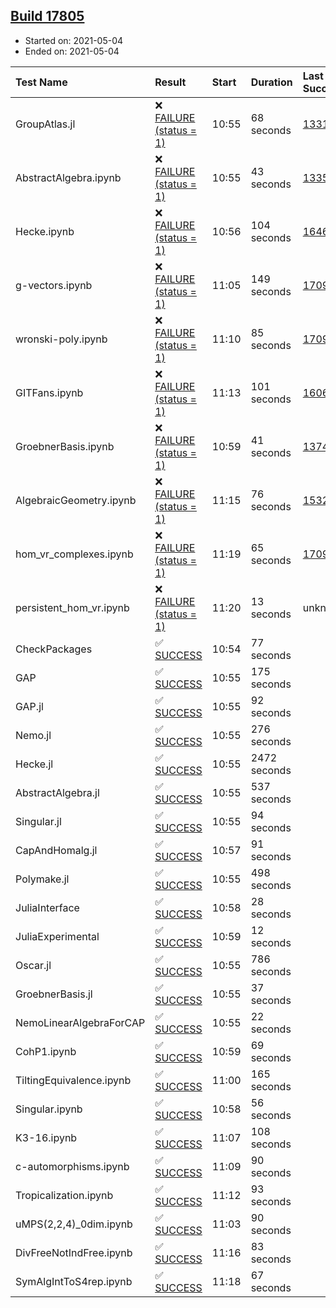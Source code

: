 ## [Build 17805](https://oscarci.mathematik.uni-kl.de/job/oscar/17805/)

* Started on: 2021-05-04
* Ended on: 2021-05-04

| Test Name    | Result | Start | Duration | Last Success | First Failure |
|:-------------|:-------|:------|:---------|:-------------|:--------------|
| GroupAtlas.jl | ❌ [FAILURE (status = 1)](https://oscarci.mathematik.uni-kl.de/job/oscar/17805/artifact/logs/build-17805/GroupAtlas.jl.log) | 10:55 | 68 seconds | [13311](https://oscarci.mathematik.uni-kl.de/job/oscar/13311/) | [13312](https://oscarci.mathematik.uni-kl.de/job/oscar/13312/) |
| AbstractAlgebra.ipynb | ❌ [FAILURE (status = 1)](https://oscarci.mathematik.uni-kl.de/job/oscar/17805/artifact/logs/build-17805/AbstractAlgebra.ipynb.log) | 10:55 | 43 seconds | [13355](https://oscarci.mathematik.uni-kl.de/job/oscar/13355/) | [13356](https://oscarci.mathematik.uni-kl.de/job/oscar/13356/) |
| Hecke.ipynb | ❌ [FAILURE (status = 1)](https://oscarci.mathematik.uni-kl.de/job/oscar/17805/artifact/logs/build-17805/Hecke.ipynb.log) | 10:56 | 104 seconds | [16463](https://oscarci.mathematik.uni-kl.de/job/oscar/16463/) | [16464](https://oscarci.mathematik.uni-kl.de/job/oscar/16464/) |
| g-vectors.ipynb | ❌ [FAILURE (status = 1)](https://oscarci.mathematik.uni-kl.de/job/oscar/17805/artifact/logs/build-17805/g-vectors.ipynb.log) | 11:05 | 149 seconds | [17099](https://oscarci.mathematik.uni-kl.de/job/oscar/17099/) | [17100](https://oscarci.mathematik.uni-kl.de/job/oscar/17100/) |
| wronski-poly.ipynb | ❌ [FAILURE (status = 1)](https://oscarci.mathematik.uni-kl.de/job/oscar/17805/artifact/logs/build-17805/wronski-poly.ipynb.log) | 11:10 | 85 seconds | [17098](https://oscarci.mathematik.uni-kl.de/job/oscar/17098/) | [17099](https://oscarci.mathematik.uni-kl.de/job/oscar/17099/) |
| GITFans.ipynb | ❌ [FAILURE (status = 1)](https://oscarci.mathematik.uni-kl.de/job/oscar/17805/artifact/logs/build-17805/GITFans.ipynb.log) | 11:13 | 101 seconds | [16068](https://oscarci.mathematik.uni-kl.de/job/oscar/16068/) | [16069](https://oscarci.mathematik.uni-kl.de/job/oscar/16069/) |
| GroebnerBasis.ipynb | ❌ [FAILURE (status = 1)](https://oscarci.mathematik.uni-kl.de/job/oscar/17805/artifact/logs/build-17805/GroebnerBasis.ipynb.log) | 10:59 | 41 seconds | [13748](https://oscarci.mathematik.uni-kl.de/job/oscar/13748/) | [13749](https://oscarci.mathematik.uni-kl.de/job/oscar/13749/) |
| AlgebraicGeometry.ipynb | ❌ [FAILURE (status = 1)](https://oscarci.mathematik.uni-kl.de/job/oscar/17805/artifact/logs/build-17805/AlgebraicGeometry.ipynb.log) | 11:15 | 76 seconds | [15322](https://oscarci.mathematik.uni-kl.de/job/oscar/15322/) | [15323](https://oscarci.mathematik.uni-kl.de/job/oscar/15323/) |
| hom_vr_complexes.ipynb | ❌ [FAILURE (status = 1)](https://oscarci.mathematik.uni-kl.de/job/oscar/17805/artifact/logs/build-17805/hom_vr_complexes.ipynb.log) | 11:19 | 65 seconds | [17099](https://oscarci.mathematik.uni-kl.de/job/oscar/17099/) | [17100](https://oscarci.mathematik.uni-kl.de/job/oscar/17100/) |
| persistent_hom_vr.ipynb | ❌ [FAILURE (status = 1)](https://oscarci.mathematik.uni-kl.de/job/oscar/17805/artifact/logs/build-17805/persistent_hom_vr.ipynb.log) | 11:20 | 13 seconds | unknown | unknown |
| CheckPackages | ✅ [SUCCESS](https://oscarci.mathematik.uni-kl.de/job/oscar/17805/artifact/logs/build-17805/CheckPackages.log) | 10:54 | 77 seconds |  |  |
| GAP | ✅ [SUCCESS](https://oscarci.mathematik.uni-kl.de/job/oscar/17805/artifact/logs/build-17805/GAP.log) | 10:55 | 175 seconds |  |  |
| GAP.jl | ✅ [SUCCESS](https://oscarci.mathematik.uni-kl.de/job/oscar/17805/artifact/logs/build-17805/GAP.jl.log) | 10:55 | 92 seconds |  |  |
| Nemo.jl | ✅ [SUCCESS](https://oscarci.mathematik.uni-kl.de/job/oscar/17805/artifact/logs/build-17805/Nemo.jl.log) | 10:55 | 276 seconds |  |  |
| Hecke.jl | ✅ [SUCCESS](https://oscarci.mathematik.uni-kl.de/job/oscar/17805/artifact/logs/build-17805/Hecke.jl.log) | 10:55 | 2472 seconds |  |  |
| AbstractAlgebra.jl | ✅ [SUCCESS](https://oscarci.mathematik.uni-kl.de/job/oscar/17805/artifact/logs/build-17805/AbstractAlgebra.jl.log) | 10:55 | 537 seconds |  |  |
| Singular.jl | ✅ [SUCCESS](https://oscarci.mathematik.uni-kl.de/job/oscar/17805/artifact/logs/build-17805/Singular.jl.log) | 10:55 | 94 seconds |  |  |
| CapAndHomalg.jl | ✅ [SUCCESS](https://oscarci.mathematik.uni-kl.de/job/oscar/17805/artifact/logs/build-17805/CapAndHomalg.jl.log) | 10:57 | 91 seconds |  |  |
| Polymake.jl | ✅ [SUCCESS](https://oscarci.mathematik.uni-kl.de/job/oscar/17805/artifact/logs/build-17805/Polymake.jl.log) | 10:55 | 498 seconds |  |  |
| JuliaInterface | ✅ [SUCCESS](https://oscarci.mathematik.uni-kl.de/job/oscar/17805/artifact/logs/build-17805/JuliaInterface.log) | 10:58 | 28 seconds |  |  |
| JuliaExperimental | ✅ [SUCCESS](https://oscarci.mathematik.uni-kl.de/job/oscar/17805/artifact/logs/build-17805/JuliaExperimental.log) | 10:59 | 12 seconds |  |  |
| Oscar.jl | ✅ [SUCCESS](https://oscarci.mathematik.uni-kl.de/job/oscar/17805/artifact/logs/build-17805/Oscar.jl.log) | 10:55 | 786 seconds |  |  |
| GroebnerBasis.jl | ✅ [SUCCESS](https://oscarci.mathematik.uni-kl.de/job/oscar/17805/artifact/logs/build-17805/GroebnerBasis.jl.log) | 10:55 | 37 seconds |  |  |
| NemoLinearAlgebraForCAP | ✅ [SUCCESS](https://oscarci.mathematik.uni-kl.de/job/oscar/17805/artifact/logs/build-17805/NemoLinearAlgebraForCAP.log) | 10:55 | 22 seconds |  |  |
| CohP1.ipynb | ✅ [SUCCESS](https://oscarci.mathematik.uni-kl.de/job/oscar/17805/artifact/logs/build-17805/CohP1.ipynb.log) | 10:59 | 69 seconds |  |  |
| TiltingEquivalence.ipynb | ✅ [SUCCESS](https://oscarci.mathematik.uni-kl.de/job/oscar/17805/artifact/logs/build-17805/TiltingEquivalence.ipynb.log) | 11:00 | 165 seconds |  |  |
| Singular.ipynb | ✅ [SUCCESS](https://oscarci.mathematik.uni-kl.de/job/oscar/17805/artifact/logs/build-17805/Singular.ipynb.log) | 10:58 | 56 seconds |  |  |
| K3-16.ipynb | ✅ [SUCCESS](https://oscarci.mathematik.uni-kl.de/job/oscar/17805/artifact/logs/build-17805/K3-16.ipynb.log) | 11:07 | 108 seconds |  |  |
| c-automorphisms.ipynb | ✅ [SUCCESS](https://oscarci.mathematik.uni-kl.de/job/oscar/17805/artifact/logs/build-17805/c-automorphisms.ipynb.log) | 11:09 | 90 seconds |  |  |
| Tropicalization.ipynb | ✅ [SUCCESS](https://oscarci.mathematik.uni-kl.de/job/oscar/17805/artifact/logs/build-17805/Tropicalization.ipynb.log) | 11:12 | 93 seconds |  |  |
| uMPS(2,2,4)_0dim.ipynb | ✅ [SUCCESS](https://oscarci.mathematik.uni-kl.de/job/oscar/17805/artifact/logs/build-17805/uMPS-2-2-4-_0dim.ipynb.log) | 11:03 | 90 seconds |  |  |
| DivFreeNotIndFree.ipynb | ✅ [SUCCESS](https://oscarci.mathematik.uni-kl.de/job/oscar/17805/artifact/logs/build-17805/DivFreeNotIndFree.ipynb.log) | 11:16 | 83 seconds |  |  |
| SymAlgIntToS4rep.ipynb | ✅ [SUCCESS](https://oscarci.mathematik.uni-kl.de/job/oscar/17805/artifact/logs/build-17805/SymAlgIntToS4rep.ipynb.log) | 11:18 | 67 seconds |  |  |
